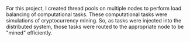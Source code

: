 For this project, I created thread pools on multiple nodes to perform load balancing of computational tasks. These computational tasks were simulations of cryptocurrency mining. So, as tasks were injected into the distributed system, those tasks were routed to the appropriate node to be "mined" efficiently.
